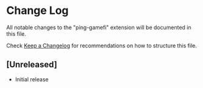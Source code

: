# Change Log

All notable changes to the "ping-gamefi" extension will be documented in this file.

Check [Keep a Changelog](http://keepachangelog.com/) for recommendations on how to structure this file.

## [Unreleased]

- Initial release